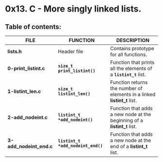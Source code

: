 # 0x13. C - More singly linked lists.

## Table of contents:
|         FILE          |                FUNCTION              |                               DESCRIPTION                               |
| --------------------- | ------------------------------------ | ----------------------------------------------------------------------- |
| **lists.h**           | Header file                          | Contains prototype for all functions.                                   |
| **0-print_listint.c** | **`size_t print_listint()`**         | Function that prints all the elements of a **`listint_t`** list.        |
| **1-listint_len.c**   | **`size_t listint_len()`**           | Function returns the number of elements in a linked **listint_t** list. |
| **2-add_nodeint.c**   | **`listint_t *add_nodeint()`**       | Function that adds a new node at the beginning of a **listint_t** list. |
| **3-add_nodeint_end.c** | **`listint_t *add_nodeint_end()`** | Function that adds a new node at the end of a **listint_t** list.       |


